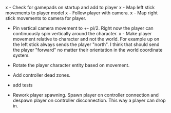 x - Check for gamepads on startup and add to player
x - Map left stick movements to player model
x - Follow player with camera.
x - Map right stick movements to camera for player.
- Pin vertical camera movement to +- pi/2. Right now the player can continuously spin vertically around the character.
x - Make player movement relative to character and not the world. For example up on the left stick always sends the player "north". I think that should send the player "forward" no matter their orientation in the world coordinate system.
- Rotate the player character entity based on movement.
- Add controller dead zones.


- add tests
- Rework player spawning. Spawn player on controller connection and despawn player on
  controller disconnection. This way a player can drop in.
